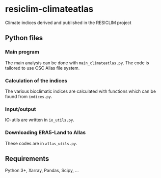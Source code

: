 # resiclim-climateatlas
Climate indices derived and published in the RESICLIM project

## Python files

### Main program
The main analysis can be done with `main_climateatlas.py`.
The code is tailored to use CSC Allas file system.

### Calculation of the indices
The various bioclimatic indices are calculated with functions which can be found from `indices.py`.

### Input/output
IO-utils are written in `io_utils.py`.

### Downloading ERA5-Land to Allas
These codes are in `allas_utils.py`.

## Requirements
Python 3+, Xarray, Pandas, Scipy, ...
